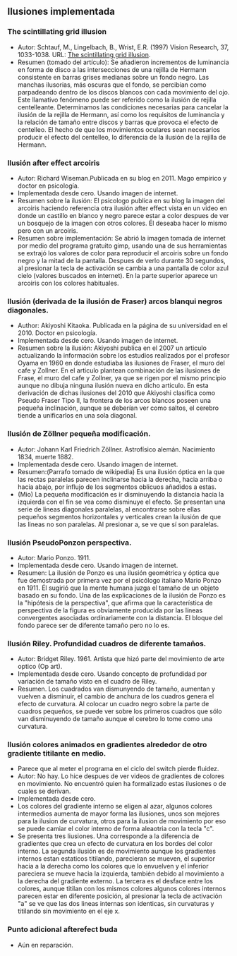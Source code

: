 ## Ilusiones implementada

### The scintillating grid illusion

* Autor: Schtauf, M., Lingelbach, B., Wrist, E.R. (1997) Vision Research, 37, 1033-1038. URL: [The scintillating grid illusion](http://www.sciencedirect.com/science/article/pii/S0042698996002556).
* Resumen (tomado del artículo): Se añadieron incrementos de luminancia en forma de disco a las intersecciones de una rejilla de Hermann consistente en barras grises medianas sobre un fondo negro. Las manchas ilusorias, más oscuras que el fondo, se percibían como parpadeando dentro de los discos blancos con cada movimiento del ojo. Este llamativo fenómeno puede ser referido como la ilusión de rejilla centelleante. Determinamos las condiciones necesarias para cancelar la ilusión de la rejilla de Hermann, así como los requisitos de luminancia y la relación de tamaño entre discos y barras que provoca el efecto de centelleo. El hecho de que los movimientos oculares sean necesarios producir el efecto del centelleo, lo diferencia de la ilusión de la rejilla de Hermann.

### Ilusión after effect arcoiris

* Autor: Richard Wiseman.Publicada en su blog en 2011. Mago empirico y doctor en psicología. 
* Implementada desde cero. Usando imagen de internet.
* Resumen sobre la ilusión: El psicologo publica en su blog la imagen del arcoiris haciendo referencia otra ilusión after effect vista en un video en donde un castillo en blanco y negro parece estar a color despues de ver un bosquejo de la imagen con otros colores. Él deseaba hacer lo mismo pero con un arcoiris.
* Resumen sobre implementación: Se abrió la imagen tomada de internet por medio del programa gratuito gimp, usando una de sus herramientas se extrajó los valores de color para reproducir el arcoiris sobre un fondo negro y la mitad de la pantalla. Despues de verlo durante 30 segundos, al presionar la tecla de activación se cambia a una pantalla de color azul cielo (valores buscados en internet). En la parte superior aparece un arcoiris con los colores habituales.


### Ilusión (derivada de la ilusión de Fraser) arcos blanqui negros diagonales.

* Author: Akiyoshi Kitaoka. Publicada en la página de su universidad en el 2010. Doctor en psicología.
* Implementada desde cero. Usando imagen de internet.
* Resumen sobre la ilusión: Akiyoshi publica en el 2007 un articulo actualizando la información sobre los estudios realizados por el profesor Oyama en 1960 en donde estudiaba las ilusiones de Fraser, el muro del cafe y Zollner. En el articulo plantean combinación de las ilusiones de Frase, el muro del cafe y Zollner, ya que se rigen por el mismo principio aunque no dibuja ninguna ilusión nueva en dicho articulo. En esta derivación de dichas ilusiones del 2010 que Akiyoshi clasifica como Pseudo Fraser Tipo II, la frontera de los arcos blancos poseen una pequeña inclinación, aunque se deberían ver como saltos, el cerebro tiende a unificarlos en una sola diagonal.
 

### Ilusión de Zöllner pequeña modificación.

* Autor: Johann Karl Friedrich Zöllner. Astrofísico alemán. Nacimiento 1834, muerte 1882.
* Implementada desde cero. Usando imagen de internet.
* Resumen:(Parrafo tomado de wikipedia) Es una ilusión óptica en la que las rectas paralelas parecen inclinarse hacia la derecha, hacia arriba o hacia abajo, por influjo de los segmentos oblicuos añadidos a estas.
* (Mio) La pequeña modificación es ir disminuyendo la distancia hacia la izquierda con el fin se vea como disminuye el efecto. Se presentan una serie de lineas diagonales paralelas, al encontrarse sobre ellas pequeños segmentos horizontales y verticales crean la ilusión de que las lineas no son paralelas. Al presionar a, se ve que sí son paralelas.


### Ilusión PseudoPonzon perspectiva. 

* Autor: Mario Ponzo. 1911.
* Implementada desde cero. Usando imagen de internet.
* Resumen: La ilusión de Ponzo es una ilusión geométrica y óptica que fue demostrada por primera vez por el psicólogo italiano Mario Ponzo en 1911. Él sugirió que la mente humana juzga el tamaño de un objeto basado en su fondo. Una de las explicaciones de la ilusión de Ponzo es la "hipótesis de la perspectiva", que afirma que la característica de perspectiva de la figura es obviamente producida por las líneas convergentes asociadas ordinariamente con la distancia. El bloque del fondo parece ser de diferente tamaño pero no lo es. 


### Ilusión Riley. Profundidad cuadros de diferente tamaños.

* Autor: Bridget Riley. 1961. Artista que hizó parte del movimiento de arte optico (Op art).
* Implementada desde cero. Usando concepto de profundidad por variación de tamaño visto en el cuadro de Riley.
* Resumen. Los cuadrados van dismunyendo de tamaño, aumentan y vuelven a disminuir, el cambio de anchura de los cuadros genera el efecto de curvatura. Al colocar un cuadro negro sobre la parte de cuadros pequeños, se puede ver sobre los primeros cuadros que sólo van disminuyendo de tamaño aunque el cerebro lo tome como una curvatura.


### Ilusión colores animados en gradientes alrededor de otro gradiente titilante en medio.

* Parece que al meter el programa en el ciclo del switch pierde fluidez.
* Autor: No hay. Lo hice despues de ver videos de gradientes de colores en movimiento. No encuentró quien ha formalizado estas ilusiones o de cuales se derivan.
* Implementada desde cero.
* Los colores del gradiente interno se eligen al azar, algunos colores intermedios aumenta de mayor forma las ilusiones, unos son mejores para la ilusion de curvatura, otros para la ilusion de movimiento por eso se puede camiar el color interno de forma aleaotria con la tecla "c".
* Se presenta tres Iiusiones. Una corresponde a la diferencia de gradientes que crea un efecto de curvatura en los bordes del color interno. La segunda ilusión es de movimiento aunque los gradientes internos estan estaticos titilando, parecieran se mueven, el superior hacia a la derecha como los colores que lo envuelven y el inferior pareciera se mueve hacia la izquierda, también debido al movimiento a la derecha del gradiente externo. La tercera es el desface entre los colores, aunque titilan con los mismos colores algunos colores internos parecen estar en diferente posición, al presionar la tecla de activación "a" se ve que las dos lineas internas son identicas, sin curvaturas y titilando sin movimiento en el eje x.

### Punto adicional afterefect buda

* Aún en reparación.
